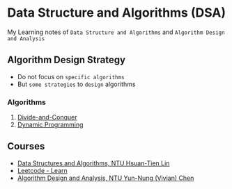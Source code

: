# Data Structure and Algorithms (DSA)

My Learning notes of `Data Structure and Algorithms` and `Algorithm Design and Analysis`

## Algorithm Design Strategy

- Do not focus on `specific algorithms`
- But `some strategies` to `design` algorithms

### Algorithms

1. [Divide-and-Conquer](https://github.com/kaka-lin/Notes/tree/master/DSA/Divide%20and%20Conquer)
2. [Dynamic Programming](https://github.com/kaka-lin/Notes/tree/master/DSA/Dynamic%20Programming)

## Courses

- [Data Structures and Algorithms, NTU Hsuan-Tien Lin](https://github.com/kaka-lin/Notes/tree/master/DSA/DSA_NTU_LinHT)
- [Leetcode - Learn](https://leetcode.com/explore/learn/)
- [Algorithm Design and Analysis, NTU Yun-Nung (Vivian) Chen](https://www.csie.ntu.edu.tw/~yvchen/f107-ada/)

